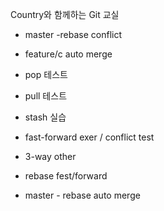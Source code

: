 Country와 함께하는 Git 교실
- master -rebase conflict
- feature/c auto merge


- pop 테스트
- pull 테스트
- stash 실습




- fast-forward exer / conflict test
- 3-way other


- rebase fest/forward


- master - rebase auto merge
